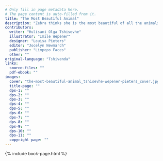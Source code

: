 ```yaml
---
# Only fill in page metadata here.
# The page content is auto-filled from it.
title: "The Most Beautiful Animal"
description: "Zebra thinks she is the most beautiful of all the animals. But what will happen when Chameleon enters the Grand Animal Beauty Contest?"
contributors:
  writer: "Hulisani Olga Tshisevhe"
  illustrator: "Imile Wepener"
  designer: "Louisa Pieters"
  editor: "Jocelyn Newmarch"
  publisher: "Limpopo Faces"
  other: ""
original-language: "Tshivenda"
links:
  source-files: ""
  pdf-ebook: ""
images:
  cover: "the-most-beautiful-animal_tshisevhe-wepener-pieters_cover.jpg"
  title-page: ""
  dps-1: ""
  dps-2: ""
  dps-3: ""
  dps-4: ""
  dps-5: ""
  dps-6: ""
  dps-7: ""
  dps-8: ""
  dps-9: ""
  dps-10: ""
  dps-11: ""
  copyright-page: ""
---
```


{% include book-page.html %}




